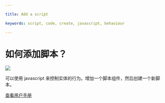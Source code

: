 ---
title: Add a script
keywords: script, code, create, javascript, behaviour
---

# 如何添加脚本？

<img src="https://s3-eu-west-1.amazonaws.com/static.playcanvas.com/instructions/add-new-script.gif"/>

可以使用 javascript 来控制实体的行为。增加一个脚本组件，然后创建一个新脚本。

<a class="docs" href="http://developer.playcanvas.com/en/user-manual/scripting/creating-new/" target="_blank">查看用户手册</a>

